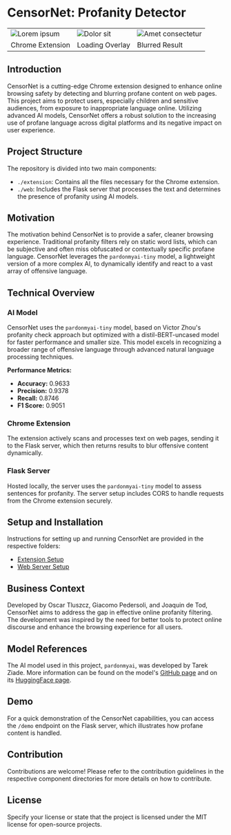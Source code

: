 # CensorNet: Profanity Detector

<table>
  <tr>
    <td>
      <img src="https://i.imgur.com/xZzQJ5W.png" alt="Lorem ipsum" title="Lorem ipsum">
    </td>
    <td>
      <img src="https://i.imgur.com/MQ0rn4U.png" alt="Dolor sit" title="Dolor sit" style="max-width: 80%;">
    </td>
    <td>
      <img src="https://i.imgur.com/6PTb8O0.png" alt="Amet consectetur" title="Amet consectetur">
    </td>
  </tr>

  <tr>
    <td>Chrome Extension</td>
    <td>Loading Overlay</td>
    <td>Blurred Result</td>
  </tr>
</table>

## Introduction

CensorNet is a cutting-edge Chrome extension designed to enhance online browsing safety by detecting and blurring profane content on web pages. This project aims to protect users, especially children and sensitive audiences, from exposure to inappropriate language online. Utilizing advanced AI models, CensorNet offers a robust solution to the increasing use of profane language across digital platforms and its negative impact on user experience.

## Project Structure

The repository is divided into two main components:
- `./extension`: Contains all the files necessary for the Chrome extension.
- `./web`: Includes the Flask server that processes the text and determines the presence of profanity using AI models.

## Motivation

The motivation behind CensorNet is to provide a safer, cleaner browsing experience. Traditional profanity filters rely on static word lists, which can be subjective and often miss obfuscated or contextually specific profane language. CensorNet leverages the `pardonmyai-tiny` model, a lightweight version of a more complex AI, to dynamically identify and react to a vast array of offensive language.

## Technical Overview

### AI Model

CensorNet uses the `pardonmyai-tiny` model, based on Victor Zhou's profanity check approach but optimized with a distil-BERT-uncased model for faster performance and smaller size. This model excels in recognizing a broader range of offensive language through advanced natural language processing techniques.

**Performance Metrics:**
- **Accuracy:** 0.9633
- **Precision:** 0.9378
- **Recall:** 0.8746
- **F1 Score:** 0.9051

### Chrome Extension

The extension actively scans and processes text on web pages, sending it to the Flask server, which then returns results to blur offensive content dynamically.

### Flask Server

Hosted locally, the server uses the `pardonmyai-tiny` model to assess sentences for profanity. The server setup includes CORS to handle requests from the Chrome extension securely.

## Setup and Installation

Instructions for setting up and running CensorNet are provided in the respective folders:
- [Extension Setup](./extension/README.md)
- [Web Server Setup](./web/README.md)

## Business Context

Developed by Oscar Tluszcz, Giacomo Pedersoli, and Joaquin de Tod, CensorNet aims to address the gap in effective online profanity filtering. The development was inspired by the need for better tools to protect online discourse and enhance the browsing experience for all users.

## Model References

The AI model used in this project, `pardonmyai`, was developed by Tarek Ziade. More information can be found on the model's [GitHub page](https://github.com/tarekziade/pardonmyai) and on its [HuggingFace page](https://huggingface.co/tarekziade/pardonmyai).

## Demo

For a quick demonstration of the CensorNet capabilities, you can access the `/demo` endpoint on the Flask server, which illustrates how profane content is handled.

## Contribution

Contributions are welcome! Please refer to the contribution guidelines in the respective component directories for more details on how to contribute.

## License

Specify your license or state that the project is licensed under the MIT license for open-source projects.
